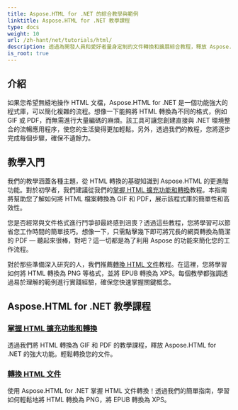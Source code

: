 ```yaml
---
title: Aspose.HTML for .NET 的綜合教學與範例
linktitle: Aspose.HTML for .NET 教學課程
type: docs
weight: 10
url: /zh-hant/net/tutorials/html/
description: 透過為開發人員和愛好者量身定制的文件轉換和擴展綜合教程，釋放 Aspose.HTML for .NET 的潛力。
is_root: true
---
```

## 介紹

如果您希望無縫地操作 HTML 文檔，Aspose.HTML for .NET 是一個功能強大的程式庫，可以簡化複雜的流程。想像一下能夠將 HTML 轉換為不同的格式，例如 GIF 或 PDF，而無需進行大量編碼的麻煩。該工具可讓您創建直接與 .NET 環境整合的流暢應用程序，使您的生活變得更加輕鬆。另外，透過我們的教程，您將逐步完成每個步驟，確保不遺餘力。

## 教學入門

我們的教學涵蓋各種主題，從 HTML 轉換的基礎知識到 Aspose.HTML 的更進階功能。對於初學者，我們建議從我們的[掌握 HTML 擴充功能和轉換](./mastering-html-extensions-and-conversions/)教程。本指南將幫助您了解如何將 HTML 檔案轉換為 GIF 和 PDF，展示該程式庫的簡單性和高效性。 

您是否經常與文件格式進行鬥爭卻最終感到沮喪？透過這些教程，您將學習可以節省您工作時間的簡單技巧。想像一下，只需點擊幾下即可將冗長的網頁轉換為簡潔的 PDF — 聽起來很棒，對吧？這一切都是為了利用 Aspose 的功能來簡化您的工作流程。

對於那些準備深入研究的人，我們推薦[轉換 HTML 文件](./converting-html-documents/)教程。在這裡，您將學習如何將 HTML 轉換為 PNG 等格式，並將 EPUB 轉換為 XPS。每個教學都強調透過易於理解的範例進行實踐經驗，確保您快速掌握關鍵概念。 

## Aspose.HTML for .NET 教學課程
### [掌握 HTML 擴充功能和轉換](./mastering-html-extensions-and-conversions/)
透過我們將 HTML 轉換為 GIF 和 PDF 的教學課程，釋放 Aspose.HTML for .NET 的強大功能。輕鬆轉換您的文件。
### [轉換 HTML 文件](./converting-html-documents/)
使用 Aspose.HTML for .NET 掌握 HTML 文件轉換！透過我們的簡單指南，學習如何輕鬆地將 HTML 轉換為 PNG，將 EPUB 轉換為 XPS。